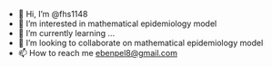 - 👋 Hi, I’m @fhs1148
- 👀 I’m interested in mathematical epidemiology model
- 🌱 I’m currently learning ...
- 💞️ I’m looking to collaborate on mathematical epidemiology model
- 📫 How to reach me ebenpel8@gmail.com

<!---
fhs1148/fhs1148 is a ✨ special ✨ repository because its `README.md` (this file) appears on your GitHub profile.
You can click the Preview link to take a look at your changes.
--->
